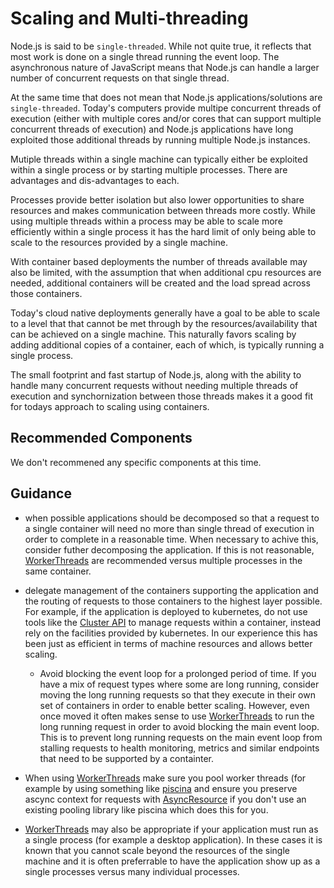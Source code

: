 # Scaling and Multi-threading

Node.js is said to be `single-threaded`. While not quite true, it reflects that
most work is done on a single thread running the event loop. The asynchronous
nature of JavaScript means that Node.js can handle a larger number of
concurrent requests on that single thread. 

At the same time that does not mean that Node.js applications/solutions are
`single-threaded`. Today's computers provide multipe concurrent threads of
execution (either with multiple cores and/or cores that can support
multiple concurrent threads of execution) and Node.js applications have
long exploited those additional threads by running multiple Node.js instances.

Mutiple threads within a single machine can typically either be exploited within
a single process or by starting multiple processes. There are advantages
and dis-advantages to each.

Processes provide better isolation but also lower
opportunities to share resources and makes communication between threads
more costly. While using multiple threads within a process may be able to
scale more efficiently within a single process it has the hard limit
of only being able to scale to the resources provided by a single machine.

With container based deployments the number of threads available may
also be limited, with the assumption that when additional cpu resources
are needed, additional containers will be created and the load
spread across those containers.

Today's cloud native deployments generally have a goal to be able to
scale to a level that that cannot be met through by the 
resources/availability that can be achieved on a single machine. This
naturally favors scaling by adding additional copies of a container,
each of which, is typically running a single process.

The small footprint and fast startup of Node.js, along with the
ability to handle many concurrent requests without needing multiple
threads of execution and synchornization between those threads makes
it a good fit for todays approach to scaling using containers.

## Recommended Components

We don't recommened any specific components at this time.

## Guidance

* when possible applications should be decomposed so that a
  request to a single container will need no more than single
  thread of execution in order to complete in a reasonable time.
  When necessary to achive this, consider futher decomposing
  the application. If this is not reasonable,
  [WorkerThreads](https://nodejs.org/api/worker_threads.html)
  are recommended versus multiple processes in the same container.
 
* delegate management of the containers supporting
  the application and the routing of requests to those containers
  to the highest layer possible. For example, if the application
  is deployed to kubernetes, do not use tools like the
  [Cluster API](https://nodejs.org/api/cluster.html) to manage
  requests within a container, instead rely on the facilities
  provided by kubernetes. In our experience this has been
  just as efficient in terms of machine resources and allows
  better scaling.
  
  * Avoid blocking the event loop for a prolonged period
  of time. If you have a mix of request types where some are long
  running, consider moving the long running requests so that they 
  execute in their own set of containers in order to enable better
  scaling. However, even once moved it often makes sense to use 
  [WorkerThreads](https://nodejs.org/api/worker_threads.html) to
  run the long running request in order to
  avoid blocking the main event loop. This is to prevent
  long running requests on the main event loop from stalling
  requests to health monitoring, metrics and similar endpoints
  that need to be supported by a containter.

* When using [WorkerThreads](https://nodejs.org/api/worker_threads.html)
  make sure you pool worker threads (for example
  by using something like [piscina](https://www.npmjs.com/package/piscina)
  and ensure you preserve ascync context for requests with
  [AsyncResource](https://nodejs.org/api/async_hooks.html#async_hooks_class_asyncresource)
  if you don't use an existing pooling library like piscina which 
  does this for you.
 
* [WorkerThreads](https://nodejs.org/api/worker_threads.html)
  may also be appropriate if your application
  must run as a single process (for example a desktop application). In these
  cases it is known that you cannot scale beyond the resources of the single
  machine and it is often preferrable to have the application show up
  as a single processes versus many individual processes.

